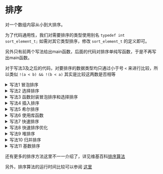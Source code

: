# 排序

对一个数组内容从小到大排序。

为了代码通用性，我们对需要排序的类型使用别名 `typedef int sort_element_t;` 如需对其它类型排序，修改 `sort_element_t` 的定义即可。

另外只有前两个写法给出main函数，后面的代码对排序单纯写函数，于是不再写出main函数。

对于写法3及之后的代码，对要排序的数据类型均只通过小于号 `<` 来进行比较，所以类似 `!(a < b) && !(b < a)` 其实是比较这两数是否相等

<details>
<summary>写法1 冒泡排序</summary>

```c
#define _CRT_SECURE_NO_WARNINGS
#include <stdio.h>
typedef int sort_element_t;

int main(void)
{
	sort_element_t arr[] = {9, 5, 2, 7, 1, 3, 8, 6, 4};
	int n = sizeof(arr) / sizeof(*arr);

	for (int j = 0; j < n; ++j)
	{
		for (int i = 1; i < n - j; ++i)
		{
			if (arr[i - 1] > arr[i])
			{
				int t = arr[i - 1];
				arr[i - 1] = arr[i];
				arr[i] = t;
			}
		}
	}

	for (int j = 0; j < n; ++j)
	{
		printf("%d ", arr[j]);
	}

	return 0;
}
```
</details>

<details>
<summary>写法2 选择排序</summary>

```c
#define _CRT_SECURE_NO_WARNINGS
#include <stdio.h>
typedef int sort_element_t;

int main(void)
{
	sort_element_t arr[] = {9, 5, 2, 7, 1, 3, 8, 6, 4};
	int n = sizeof(arr) / sizeof(*arr);

	for (int j = 0; j < n; ++j)
	{
		int min_index = j;
		for (int i = j + 1; i < n; ++i)
		{
			if (arr[min_index] > arr[i])
			{
				min_index = i;
			}
		}
		int t = arr[j];
		arr[j] = arr[min_index];
		arr[min_index] = t;
	}
	
	for (int j = 0; j < n; ++j)
	{
		printf("%d ", arr[j]);
	}

	return 0;
}
```
</details>

<details>
<summary>写法3 函数封装冒泡排序和选择排序</summary>

冒泡排序的函数封装写法，带上优化
```c
void sort_element_swap(sort_element_t *x, sort_element_t *y)
{
	sort_element_t t = *x;
	*x = *y;
	*y = t;
}

void _bubble_sort(sort_element_t * beg, sort_element_t * end)
{
	for (; beg < end; --end)
	{
		int flag = 1;
		for (sort_element_t * i = beg + 1; i < end; ++i)
		{
			if (*i < i[-1])
			{
				sort_element_swap(i - 1, i);
				flag = 0;
			}
		}
		if (flag)
			break;
	}
}

void bubble_sort(sort_element_t arr[], size_t n)
{
	_bubble_sort(arr, arr + n);
}
```

选择排序的函数封装写法
```c
void sort_element_swap(sort_element_t *x, sort_element_t *y)
{
	sort_element_t t = *x;
	*x = *y;
	*y = t;
}

void _select_sort(sort_element_t * beg, sort_element_t * end)
{
	for (; beg < end; ++beg)
	{
		sort_element_t* head = beg;
		for (sort_element_t* i = beg + 1; i < end; ++i)
		{
			if (*i < *head)
				head = i;
		}
		sort_element_swap(beg, head);
	}
}

void select_sort(sort_element_t arr[], size_t n)
{
	_select_sort(arr, arr + n);
}
```

</details>

<details>
<summary>写法4 插入排序</summary>

```c
void _insert_sort(sort_element_t* beg, sort_element_t* end)
{
	for (sort_element_t* i = beg; i < end; ++i)
	{
		sort_element_t val = *i;
		sort_element_t* j = i;
		for (; j > beg && val < j[-1]; --j)
		{
			*j = j[-1];
		}
		*j = val;
	}
}

void insert_sort(sort_element_t arr[], size_t n)
{
	_insert_sort(arr, arr + n);
}
```
</details>

<details>
<summary>写法5 希尔排序</summary>

```c
void _shell_sort(sort_element_t * beg, sort_element_t * end)
{
	size_t incre = 1;
	while ((int64_t)incre * 3 + 1 < end - beg)
		incre = incre * 3 + 1; // A003462, Pratt, 1971, Knuth, 1973
	for (; incre >= 1; incre /= 3)
	{
		sort_element_t * bound = beg + incre;
		for (sort_element_t * i = bound; i < end; ++i)
		{
			sort_element_t * p = i;
			sort_element_t val = *i;
			for (; p >= bound && val < *(p - incre); p -= incre)
				*p = *(p - incre);
			*p = val;
		}
	}
}

void shell_sort(sort_element_t arr[], size_t n)
{
	_shell_sort(arr, arr + n);
}
```
</details>

<details>
<summary>写法6 使用库函数</summary>

使用的是stdlib中的qsort函数，qsort函数是快速排序的一种优化实现

```c
int cmp(const void *a, const void *b)
{
	if (*(sort_element_t *)a < *(sort_element_t *)b)
	{
		return -1;
	}
	if (*(sort_element_t *)b < *(sort_element_t *)a)
	{
		return 1;
	}
	return 0;
}

void quick_sort_c(sort_element_t arr[], size_t n)
{
	qsort(arr, n, sizeof(*arr), cmp);
}
```
</details>

<details>
<summary>写法7 快速排序</summary>

本篇由于代码量多，只写出排序函数本身

快速排序对元素的遍历处理主要有以下3种

<details>
<summary>实现 1</summary>

用交替覆盖元素的方式实现

```c
sort_element_t* partition(sort_element_t * first, sort_element_t * last)
{
	sort_element_t pivot = *first;
	while (first < last)
	{
		while (first < last && pivot < *last)
			last--;
		*first = *last;
		while (first < last && !(pivot < *first))
			first++;
		*last = *first;
	}
	*first = pivot;
	return first;
}

void quick_sort_recursive(sort_element_t * beg, sort_element_t * end)
{
	if (end - beg > 1)
	{
		sort_element_t* p = partition(beg, end - 1);
		quick_sort_recursive(beg, p);
		quick_sort_recursive(p + 1, end);
	}
}

void quick_sort(sort_element_t arr[], size_t n)
{
	quick_sort_recursive(arr, arr + n);
}
```
</details>

<details>
<summary>实现 2</summary>

对左右采用元素交换的方式  

```c
void sort_element_swap(sort_element_t *x, sort_element_t *y)
{
	sort_element_t t = *x;
	*x = *y;
	*y = t;
}

sort_element_t* partition(sort_element_t * first, sort_element_t * last)
{
	sort_element_t * begin = first;
	sort_element_t pivot = *first;
	while (first < last)
	{
		while (first < last && !(*last < pivot))
			--last;
		while (first < last && !(pivot < *first))
			++first;
		if (first < last)
			sort_element_swap(first, last);
	}
	sort_element_swap(first, begin);
	return first;
}

void quick_sort_recursive(sort_element_t * beg, sort_element_t * end)
{
	if (end - beg > 1)
	{
		sort_element_t* p = partition(beg, end - 1);
		quick_sort_recursive(beg, p);
		quick_sort_recursive(p + 1, end);
	}
}

void quick_sort(sort_element_t arr[], size_t len)
{
	quick_sort_recursive(arr, arr + len);
}
```
</details>

<details>
<summary>实现 3</summary>

对小于等于pivot的元素交换到最左边  

```c
void sort_element_swap(sort_element_t *x, sort_element_t *y)
{
	sort_element_t t = *x;
	*x = *y;
	*y = t;
}

sort_element_t * partition(sort_element_t * beg, sort_element_t * end)
{
	sort_element_t pivot = *beg;
	sort_element_t * p = beg;
	for (sort_element_t * i = beg + 1; i < end; i++)
	{
		if (!(pivot < *i))
		{
			sort_element_swap(++p, i);
		}
	}
	sort_element_swap(p, beg);
	return p;
}

void quick_sort_recursive(sort_element_t * beg, sort_element_t * end)
{
	if (end - beg > 1)
	{
		sort_element_t * p = partition(beg, end);
		quick_sort_recursive(beg, p);
		quick_sort_recursive(p + 1, end);
	}
}

void quick_sort(sort_element_t * arr, size_t len)
{
	quick_sort_recursive(arr, arr + len);
}
```
</details>

以上为三种快速排序的基本实现，也是网上常见的版本

而其中第二种有非常多的变种，陷阱也是最多的

这三种都有相同的缺陷，对完全相同的序列特别慢，甚至会发生错误，不应在应用场景中使用

在应用场景下使用快排，必须使用其优化版本

</details>

<details>
<summary>写法8 快速排序优化</summary>

所谓优化，主要是为了让分割更分均匀，减少出现最坏情况的可能

<details>
<summary>优化 1</summary>

以下优化代码基于前面的实现2修改而来，分割数使用随机选择

分割数组时严格分割为小于pivot和大于等于pivot的两段的写法，并过滤相等的数据

在大量相同数据下也几乎不会陷入最坏情况

```c
void sort_element_swap(sort_element_t *x, sort_element_t *y)
{
	sort_element_t t = *x;
	*x = *y;
	*y = t;
}

sort_element_t* quick_sort_partition_rand3(sort_element_t * begin, sort_element_t * end, sort_element_t * p_pivot)
{
	static uint32_t s_rnd = 0xffffff;
	sort_element_swap(begin + (++s_rnd) % (end - begin), begin);
	sort_element_t pivot = *p_pivot = *begin;
	sort_element_t *l = begin, *r = end - 1;

	while (l < r)
	{
		while (l < r && !(*r < pivot))
			r--;
		while (*l < pivot)
			l++;
		if (l < r)
			sort_element_swap(l, r);
	}
	return l;
}

void quick_sort_recursive_rand3(sort_element_t * begin, sort_element_t * end)
{
	if (begin + 1 < end)
	{
		sort_element_t pivot, *p = quick_sort_partition_rand3(begin, end, &pivot);
		quick_sort_recursive_rand3(begin, p);
		while (p < end && !(*p < pivot) && !(pivot < *p)) ++p;
		quick_sort_recursive_rand3(p, end);
	}
}

void quick_sort_rand3(sort_element_t arr[], size_t n)
{
	quick_sort_recursive_rand3(arr, arr + n);
}
```

</details>

<details>
<summary>优化 2</summary>

基于前一个代码，记录递归深度，在深度过大的时候转而使用堆排序

这样完全避免在非常特殊的数据下运行时间过长或堆栈溢出

从而让这个实现成为实用级别，保证最坏情况下的算法复杂度是O(nlogn)

这个算法叫做内省排序（Introsort）

代码需要引用堆排序，请自行添加

```c
sort_element_t* intro_sort_partition_rand(sort_element_t * begin, sort_element_t * end, sort_element_t * p_pivot)
{
	static uint32_t s_rnd = 0xffffff;
	sort_element_swap(begin + (++s_rnd) % (end - begin), begin);
	sort_element_t pivot = *p_pivot = *begin;
	sort_element_t *l = begin, *r = end - 1;

	while (l < r)
	{
		while (l < r && !(*r < pivot))
			r--;
		while (*l < pivot)
			l++;
		if (l < r)
			sort_element_swap(l, r);
	}
	return l;
}

void intro_sort_recursive_1(sort_element_t * begin, sort_element_t * end, int depth)
{
	if (begin + 1 >= end)
		return;

	if (depth <= 0)
	{
		heap_sort(begin, end);
		return;
	}

	sort_element_t pivot, *p = intro_sort_partition_rand(begin, end, &pivot);

	intro_sort_recursive_1(begin, p, depth - 1);
	while (p < end && !(*p < pivot) && !(pivot < *p)) ++p;
	intro_sort_recursive_1(p, end, depth - 1);
}

void intro_sort_1(sort_element_t arr[], size_t n)
{
	int depth = (int)(log(n) * 2.5);
	intro_sort_recursive_1(arr, arr + n, depth);
}
```

</details>

快排的基本优化介绍到这里，关于快排仍有很多细节可优化，但这里不展开讨论了

</details>

<details>
<summary>写法9 堆排序</summary>

```c
void max_heapify(sort_element_t arr[], size_t index, size_t length)
{
	size_t child;
	sort_element_t temp = arr[index];
	for (; (child = 2 * index + 1) < length; index = child)
	{
		if (child + 1 < length && !(arr[child + 1] < arr[child]))
			++child;
		if (temp < arr[child])
			arr[index] = arr[child];
		else
			break;
	}
	arr[index] = temp;
}

void heap_sort(sort_element_t arr[], size_t length)
{
	if (length > 1)
	{
		for (size_t i = length / 2 - 1; i > 0; --i)
			max_heapify(arr, i, length);
		max_heapify(arr, 0, length);
		for (size_t i = length - 1; i > 0; --i)
		{
			sort_element_swap(&arr[0], &arr[i]);
			max_heapify(arr, 0, i);
		}
	}
}
```
</details>

<details>
<summary>写法10 归并排序</summary>

```c
void merge_sort_recursive(sort_element_t buf[], sort_element_t * beg, sort_element_t * end)
{
	size_t len = end - beg;
	if (len < 2)
	{
		return;
	}
	sort_element_t * mid = beg + len / 2;
	merge_sort_recursive(buf, beg, mid);
	merge_sort_recursive(buf, mid, end);

	sort_element_t * start1 = beg, *start2 = mid, *k = buf;
	while (start1 < mid && start2 < end)
		*k++ = !(*start2 < *start1) ? *start1++ : *start2++;
	while (start1 < mid)
		*k++ = *start1++;
	while (start2 < end)
		*k++ = *start2++;

	for (k = buf; beg < end; k++, beg++)
		*beg = *k;
}

void merge_sort(sort_element_t arr[], size_t len)
{
	sort_element_t* buf = (sort_element_t*)malloc(len * sizeof(*arr));
	merge_sort_recursive(buf, arr, arr + len);
	free(buf);
}
```
</details>

<details>
<summary>写法11 基数排序</summary>

要注意的是此算法不是基于比较的排序

而且此实现只能对非负整数排序
```c
typedef int radix_index_t;
const radix_index_t radix_sort_base = 16;

radix_index_t _radix_get_index(sort_element_t* p_data)
{
	return (radix_index_t)*p_data;
}

size_t maxbit(sort_element_t data[], size_t n)
{
	radix_index_t maxData = _radix_get_index(data);
	for (size_t i = 1; i < n; ++i)
	{
		if (maxData < _radix_get_index(data + i))
			maxData = _radix_get_index(data + i);
	}
	size_t d = 1;
	radix_index_t p = radix_sort_base;
	while (maxData >= p)
	{
		maxData /= radix_sort_base;
		++d;
	}
	return d;
}

void radix_sort(sort_element_t data[], size_t n)
{
	if (n < 2)
	{
		return;
	}
	size_t d = maxbit(data, n);
	sort_element_t *tmp = (sort_element_t *)malloc(n * sizeof(sort_element_t));
	size_t *count = (size_t *)malloc(radix_sort_base * sizeof(size_t));
	size_t j;
	radix_index_t radix = 1;
	for (size_t sort_cnt = 0; sort_cnt < d; ++sort_cnt) //进行d次排序
	{
		memset(count, 0, radix_sort_base * sizeof(size_t));

		for (j = 0; j < n; ++j)
		{
			radix_index_t bucket = (_radix_get_index(data + j) / radix) % radix_sort_base; //统计每个桶中的记录数
			++count[bucket];
		}
		for (radix_index_t bucket_i = 1; bucket_i < radix_sort_base; ++bucket_i)
			count[bucket_i] = count[bucket_i - 1] + count[bucket_i];

		for (j = n - 1; ; --j) //将所有桶中记录依次收集到tmp中
		{
			radix_index_t bucket = (_radix_get_index(data + j) / radix) % radix_sort_base;
			tmp[--count[bucket]] = data[j];
			if (j == 0) break;
		}
		for (j = 0; j < n; ++j) //将临时数组的内容复制到data中
			data[j] = tmp[j];
		radix *= radix_sort_base;
	}
	free(tmp);
	free(count);
}
```
</details>

还有更多的排序方法这里不一一介绍了，详见维基百科[排序算法](https://en.wikipedia.org/wiki/Sorting_algorithm)

另外，排序算法的运行时间比较可以参阅 [这里](sort_compare.md)